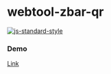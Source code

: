 # webtool-zbar-qr

[![js-standard-style](https://cdn.rawgit.com/standard/standard/master/badge.svg)](http://standardjs.com)

### Demo

 [Link](https://josudoey.github.io/webtool-zbar-qr/)
